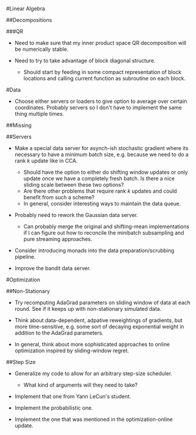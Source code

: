 #Linear Algebra

##Decompositions

###QR
* Need to make sure that my inner product space QR decomposition will be numerically stable.

* Need to try to take advantage of block diagonal structure.
    * Should start by feeding in some compact representation of block locations and calling current function as subroutine on each block.

#Data
* Choose either servers or loaders to give option to average over certain coordinates. Probably servers so I don't have to implement the same thing multiple times.

##Missing

##Servers
* Make a special data server for asynch-ish stochastic gradient where its necessary to have a minimum batch size, e.g. because we need to do a rank _k_ update like in CCA.
    * Should have the option to either do shifting window updates or only update once we have a completely fresh batch. Is there a nice sliding scale between these two options?
    * Are there other problems that require rank _k_ updates and could benefit from such a scheme?
    * In general, consider interesting ways to maintain the data queue.

* Probably need to rework the Gaussian data server.
    * Can probably merge the original and shifting-mean implementations if I can figure out how to reconcile the minibatch subsampling and pure streaming approaches.

* Consider introducing monads into the data preparation/scrubbing pipeline.

* Improve the bandit data server.

#Optimization

##Non-Stationary
* Try recomputing AdaGrad parameters on sliding window of data at each round. See if it keeps up with non-stationary simulated data.

* Think about data-dependent, adpative reweightings of gradients, but more time-sensitive, e.g. some sort of decaying exponential weight in addition to the AdaGrad parameters.

* In general, think about more sophisticated approaches to online optimization inspired by sliding-window regret.

##Step Size
* Generalize my code to allow for an arbitrary step-size scheduler.
    * What kind of arguments will they need to take?

* Implement that one from Yann LeCun's student.

* Implement the probabilistic one.

* Implement the one that was mentioned in the optimization-online update.
